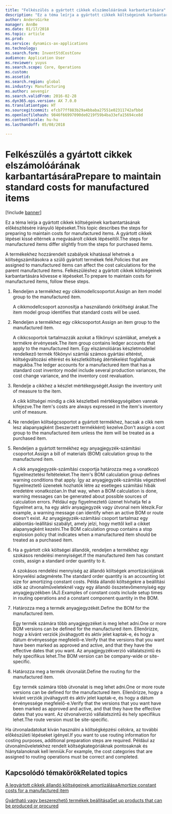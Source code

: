 ```yaml
---
title: "Felkészülés a gyártott cikkek elszámolóárának karbantartására"
description: "Ez a téma leírja a gyártott cikkek költségeinek karbantartásának előkészítésére irányuló lépéseket."
author: AndersGirke
manager: AnnBe
ms.date: 01/17/2018
ms.topic: article
ms.prod: 
ms.service: dynamics-ax-applications
ms.technology: 
ms.search.form: InventStdCostConv
audience: Application User
ms.reviewer: yuyus
ms.search.scope: Core, Operations
ms.custom: 
ms.assetid: 
ms.search.region: global
ms.industry: Manufacturing
ms.author: aevengir
ms.search.validFrom: 2016-02-28
ms.dyn365.ops.version: AX 7.0.0
ms.translationtype: HT
ms.sourcegitcommit: efcb77ff883b29a4bbaba27551e02311742afbbd
ms.openlocfilehash: 9846f66997090de0219f59b4ba33efa15694ce8d
ms.contentlocale: hu-hu
ms.lasthandoff: 05/08/2018

---
```



# <a name="prepare-to-maintain-standard-costs-for-manufactured-items"></a><span data-ttu-id="dfe75-103">Felkészülés a gyártott cikkek elszámolóárának karbantartására</span><span class="sxs-lookup"><span data-stu-id="dfe75-103">Prepare to maintain standard costs for manufactured items</span></span>

[!include [banner](../includes/banner.md)]

<span data-ttu-id="dfe75-104">Ez a téma leírja a gyártott cikkek költségeinek karbantartásának előkészítésére irányuló lépéseket.</span><span class="sxs-lookup"><span data-stu-id="dfe75-104">This topic describes the steps for preparing to maintain costs for manufactured items.</span></span> <span data-ttu-id="dfe75-105">A gyártott cikkek lépései kissé eltérnek a megvásárolt cikkek lépéseitől.</span><span class="sxs-lookup"><span data-stu-id="dfe75-105">The steps for manufactured items differ slightly from the steps for purchased items.</span></span>

<span data-ttu-id="dfe75-106">A termékekhez hozzárendelt szabályok kihatással lehetnek a költségszámításokra a szülő gyártott termékek felé.</span><span class="sxs-lookup"><span data-stu-id="dfe75-106">Policies that are assigned to manufactured items can affect the cost calculations for the parent manufactured items.</span></span> <span data-ttu-id="dfe75-107">Felkészüléshez a gyártott cikkek költségeinek karbantartására kövesse e lépéseket.</span><span class="sxs-lookup"><span data-stu-id="dfe75-107">To prepare to maintain costs for manufactured items, follow these steps.</span></span>

1. <span data-ttu-id="dfe75-108">Rendeljen a termékhez egy cikkmodellcsoportot.</span><span class="sxs-lookup"><span data-stu-id="dfe75-108">Assign an item model group to the manufactured item.</span></span> 

   <span data-ttu-id="dfe75-109">A cikkmodellcsoport azonosítja a használandó önköltségi árakat.</span><span class="sxs-lookup"><span data-stu-id="dfe75-109">The item model group identifies that standard costs will be used.</span></span>

2. <span data-ttu-id="dfe75-110">Rendeljen a termékhez egy cikkcsoportot.</span><span class="sxs-lookup"><span data-stu-id="dfe75-110">Assign an item group to the manufactured item.</span></span> 

   <span data-ttu-id="dfe75-111">A cikkcsoportok tartalmazzák azokat a főkönyvi számlákat, amelyek a termékre érvényesek.</span><span class="sxs-lookup"><span data-stu-id="dfe75-111">The item group contains ledger accounts that apply to the manufactured item.</span></span> <span data-ttu-id="dfe75-112">Egy elszámolóáras készletmodellel rendelkező termék főkönyvi számlái számos gyártási eltérést, költségváltozási eltérést és készletköltség átértékelést foglalhatnak magukba.</span><span class="sxs-lookup"><span data-stu-id="dfe75-112">The ledger accounts for a manufactured item that has a standard cost inventory model include several production variances, the cost change variance, and the inventory cost revaluation.</span></span>

3. <span data-ttu-id="dfe75-113">Rendelje a cikkhez a készlet mértékegységét.</span><span class="sxs-lookup"><span data-stu-id="dfe75-113">Assign the inventory unit of measure to the item.</span></span> 

   <span data-ttu-id="dfe75-114">A cikk költségei mindig a cikk készletbeli mértékegységében vannak kifejezve.</span><span class="sxs-lookup"><span data-stu-id="dfe75-114">The item's costs are always expressed in the item's inventory unit of measure.</span></span>

4. <span data-ttu-id="dfe75-115">Ne rendeljen költségcsoportot a gyártott termékhez, hacsak a cikk nem lesz alapanyagként (beszerzett termékként) kezelve.</span><span class="sxs-lookup"><span data-stu-id="dfe75-115">Don't assign a cost group to the manufactured item unless the item will be treated as a purchased item.</span></span>

5. <span data-ttu-id="dfe75-116">Rendeljen a gyártott termékhez egy anyagjegyzék-számítási csoportot.</span><span class="sxs-lookup"><span data-stu-id="dfe75-116">Assign a bill of materials (BOM) calculation group to the manufactured item.</span></span> 

   <span data-ttu-id="dfe75-117">A cikk anyagjegyzék-számítási csoportja határozza meg a vonatkozó figyelmeztetési feltételeket.</span><span class="sxs-lookup"><span data-stu-id="dfe75-117">The item's BOM calculation group defines warning conditions that apply.</span></span> <span data-ttu-id="dfe75-118">Így az anyagjegyzék-számítás végeztével figyelmeztető üzenetek hozhatók létre az esetleges számítási hibák eredetére vonatkozóan.</span><span class="sxs-lookup"><span data-stu-id="dfe75-118">In that way, when a BOM calculation is done, warning messages can be generated about possible sources of calculation errors.</span></span> <span data-ttu-id="dfe75-119">Például egy figyelmeztető üzenet hívhatja fel a figyelmet arra, ha egy aktív anyagjegyzék vagy útvonal nem létezik.</span><span class="sxs-lookup"><span data-stu-id="dfe75-119">For example, a warning message can identify when an active BOM or route doesn't exist.</span></span> <span data-ttu-id="dfe75-120">Az anyagjegyzék-számítási csoport tartalmaz egy alábontás-leállítási szabályt, amely jelzi, hogy mettől kell a cikket alapanyagként kezelni.</span><span class="sxs-lookup"><span data-stu-id="dfe75-120">The BOM calculation group contains a stop explosion policy that indicates when a manufactured item should be treated as a purchased item.</span></span>

6. <span data-ttu-id="dfe75-121">Ha a gyártott cikk költségei állandók, rendeljen a termékhez egy szokásos rendelési mennyiséget.</span><span class="sxs-lookup"><span data-stu-id="dfe75-121">If the manufactured item has constant costs, assign a standard order quantity to it.</span></span> 

   <span data-ttu-id="dfe75-122">A szokásos rendelési mennyiség az állandó költségek amortizációjának könyvelési adagmérete.</span><span class="sxs-lookup"><span data-stu-id="dfe75-122">The standard order quantity is an accounting lot size for amortizing constant costs.</span></span> <span data-ttu-id="dfe75-123">Példa állandó költségekre a beállítási idők az útvonalműveleteknél vagy egy állandó összetevőmennyiség egy anyagjegyzékben (AJ).</span><span class="sxs-lookup"><span data-stu-id="dfe75-123">Examples of constant costs include setup times in routing operations and a constant component quantity in the BOM.</span></span>

7. <span data-ttu-id="dfe75-124">Határozza meg a termék anyagjegyzékét.</span><span class="sxs-lookup"><span data-stu-id="dfe75-124">Define the BOM for the manufactured item.</span></span> 

   <span data-ttu-id="dfe75-125">Egy termék számára több anyagjegyzéket is meg lehet adni.</span><span class="sxs-lookup"><span data-stu-id="dfe75-125">One or more BOM versions can be defined for the manufactured item.</span></span> <span data-ttu-id="dfe75-126">Ellenőrizze, hogy a kívánt verziók jóváhagyott és aktív jelet kaptak-e, és hogy a dátum érvényessége megfelelő-e.</span><span class="sxs-lookup"><span data-stu-id="dfe75-126">Verify that the versions that you want have been marked as approved and active, and that they have the effective dates that you want.</span></span> <span data-ttu-id="dfe75-127">Az anyagjegyzékverzió vállalatszintű és hely specifikus lehet.</span><span class="sxs-lookup"><span data-stu-id="dfe75-127">The BOM version can be company-wide or site-specific.</span></span>

8. <span data-ttu-id="dfe75-128">Határozza meg a termék útvonalát.</span><span class="sxs-lookup"><span data-stu-id="dfe75-128">Define the routing for the manufactured item.</span></span> 

   <span data-ttu-id="dfe75-129">Egy termék számára több útvonalat is meg lehet adni.</span><span class="sxs-lookup"><span data-stu-id="dfe75-129">One or more route versions can be defined for the manufactured item.</span></span> <span data-ttu-id="dfe75-130">Ellenőrizze, hogy a kívánt verziók jóváhagyott és aktív jelet kaptak-e, és hogy a dátum érvényessége megfelelő-e.</span><span class="sxs-lookup"><span data-stu-id="dfe75-130">Verify that the versions that you want have been marked as approved and active, and that they have the effective dates that you want.</span></span> <span data-ttu-id="dfe75-131">Az útvonalverzió vállalatszintű és hely specifikus lehet.</span><span class="sxs-lookup"><span data-stu-id="dfe75-131">The route version must be site-specific.</span></span>

<span data-ttu-id="dfe75-132">Ha útvonaladatokat kíván használni a költségképzési célokra, az további előkészületi lépéseket igényel.</span><span class="sxs-lookup"><span data-stu-id="dfe75-132">If you want to use routing information for costing purposes, additional preparation steps are required.</span></span> <span data-ttu-id="dfe75-133">Például az útvonalműveletekhez rendelt költségkategóriáknak pontosaknak és hiánytalanoknak kell lenniük.</span><span class="sxs-lookup"><span data-stu-id="dfe75-133">For example, the cost categories that are assigned to routing operations must be correct and completed.</span></span>

<a name="related-topics"></a><span data-ttu-id="dfe75-134">Kapcsolódó témakörök</span><span class="sxs-lookup"><span data-stu-id="dfe75-134">Related topics</span></span>
--------

[<span data-ttu-id="dfe75-135">A legyártott cikkek állandó költségeinek amortizálása</span><span class="sxs-lookup"><span data-stu-id="dfe75-135">Amortize constant costs for a manufactured item</span></span>](amortize-constant-costs-manufactured-item.md)

[<span data-ttu-id="dfe75-136">Gyártható vagy beszerezhető termékek beállítása</span><span class="sxs-lookup"><span data-stu-id="dfe75-136">Set up products that can be produced or procured</span></span>](manufactured-items-treated-as-purchased-items.md)


